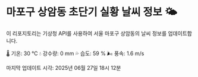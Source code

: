 
# 마포구 상암동 초단기 실황 날씨 정보 🌤️

이 리포지토리는 기상청 API를 사용하여 서울 마포구 상암동의 날씨 정보를 업데이트합니다. 

🌡️ 기온: 30 ℃
💧 강수량: 0 mm
💦 습도: 59 %
🌬️ 풍속: 1.6 m/s

마지막 업데이트 시각: 2025년 06월 27일 18시 12분    
